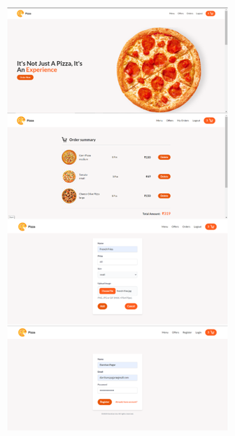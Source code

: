 <br/>
<img src = "./images/home.png"/>

<br/>
<img src = "./images/cart.png"/>

<br/>
<img src = "./images/add-edit-menu.png"/>

<br/>
<img src = "./images/register.png"/>